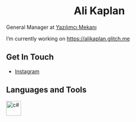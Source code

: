 <h1 align="center">
Ali Kaplan
</h1>

General Manager at [Yazılımcı Mekanı](https://github.com/yazilimcimekani)

I’m currently working on https://alikaplan.glitch.me

## Get In Touch

- [Instagram](https://instagram.com/alikaplan.60)

## Languages and Tools
<p align="left">
<img src="[https://raw.githubusercontent.com/devicons/devicon/master/icons/html5/html5-original-wordmark.svg](https://camo.githubusercontent.com/8d56e87edf99e89bfc457cd62462e0b7aae19e6b197b1df5c542d474d8d76f81/68747470733a2f2f646576656c6f7065722e6665646f726170726f6a6563742e6f72672f7374617469632f6c6f676f2f6373686172702e706e67)" alt="c#" width="40" height="40"/>
</p>
